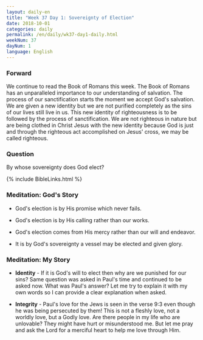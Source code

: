 ```yaml
---
layout: daily-en
title: "Week 37 Day 1: Sovereignty of Election"
date: 2018-10-01 
categories: daily
permalink: /en/daily/wk37-day1-daily.html
weekNum: 37
dayNum: 1
language: English
---
```


### Forward     
We continue to read the Book of Romans this week.
The Book of Romans has an unparalleled importance to our understanding of salvation. The process of our sanctification starts the moment we accept God's salvation. We are given a new identity but we are not purified completely as the sins of our lives still live in us. This new identity of righteousness is to be followed by the process of sanctification. We are not righteous in nature but are being clothed in Christ Jesus with the new identity because God is just and through the righteous act accomplished on Jesus' cross, we may be called righteous.

### Question     
By whose sovereignty does God elect?

{% include BibleLinks.html %} 

### Meditation: God's Story   
+ God's election is by His promise which never fails. 

+ God's election is by His calling rather than our works. 

+ God's election comes from His mercy rather than our will and endeavor. 

+ It is by God's sovereignty a vessel may be elected and given glory. 

### Meditation: My Story   
+ **Identity** - If it is God's will to elect then why are we punished for our sins? Same question was asked in Paul's time and continued to be asked now. What was Paul's answer? Let me try to explain it with my own words so I can provide a clear explanation when asked. 

+ **Integrity** - Paul's love for the Jews is seen in the verse 9:3 even though he was being persecuted by them! This is not a fleshly love, not a worldly love, but a Godly love. Are there people in my life who are unlovable? They might have hurt or misunderstood me. But let me pray and ask the Lord for a merciful heart to help me love through Him. 
